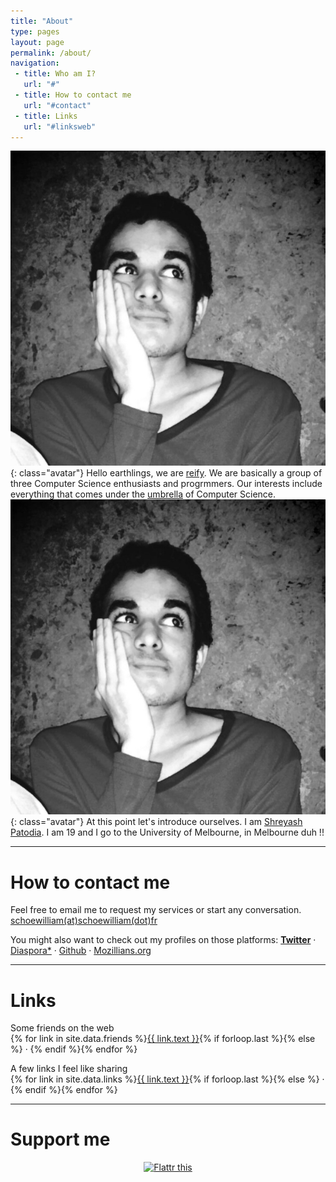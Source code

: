 ```yaml
---
title: "About"
type: pages
layout: page
permalink: /about/
navigation:
 - title: Who am I?
   url: "#"
 - title: How to contact me
   url: "#contact"
 - title: Links
   url: "#linksweb"
---
```

![Yup, that's me](/images/layout/photos/photo-penseur.jpg){: class="avatar"}
Hello earthlings, we are [reify](http://www.vocabulary.com/dictionary/reify). We are basically a group of three Computer Science 
enthusiasts and progrmmers. Our interests include everything that comes under the [umbrella](http://giphy.com/gifs/funny-film-xyRNC33DiD172) of Computer Science. 
![Yup, that's me](/images/layout/photos/photo-penseur.jpg){: class="avatar"} 
At this point let's introduce ourselves. I am [Shreyash Patodia](https://www.facebook.com/shreyash.patodia). I am 19 and I go to the University of Melbourne, in Melbourne duh !!



<!--more-->

<hr class="large title" id="contact">

# How to contact me

Feel free to email me to request my services or start any conversation.  
[schoewilliam(at)schoewilliam(dot)fr](mailto:schoewilliam@schoewilliam.fr)

You might also want to check out my profiles on those platforms:
[**Twitter**](http://twitter.com/schoewilliam) · 
[Diaspora*](https://diaspora-fr.org/u/schoewilliam) · 
[Github](https://github.com/Schoewilliam) · 
[Mozillians.org](https://mozillians.org/en-US/u/schoewilliam/)

<hr class="large title" id="linksweb">

# Links

Some friends on the web<br>
{% for link in site.data.friends %}<a href="{{ link.url }}" title="{{ link.text }}">{{ link.text }}</a>{% if forloop.last %}{% else %} · {% endif %}{% endfor %}

A few links I feel like sharing<br>
{% for link in site.data.links %}<a href="{{ link.url }}" title="{{ link.text }}">{{ link.text }}</a>{% if forloop.last %}{% else %} · {% endif %}{% endfor %}

<hr class="large title">

# Support me

<p style="text-align:center"><a href="https://flattr.com/submit/auto?user_id=Schoewilliam&url=http%3A%2F%2Fschoewilliam.fr" target="_blank"><img src="//button.flattr.com/flattr-badge-large.png" alt="Flattr this" title="Flattr this" border="0"></a></p>